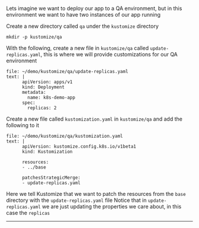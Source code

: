 
### 

Lets imagine we want to deploy our app to a QA environment, but in this environment we want to have two instances of our app running

Create a new directory called `qa` under the `kustomize` directory
```execute-1
mkdir -p kustomize/qa
```

With the following, create a new file in `kustomize/qa` called `update-replicas.yaml`, this is where we will provide customizations for our QA environment

```editor:append-lines-to-file
file: ~/demo/kustomize/qa/update-replicas.yaml
text: |
      apiVersion: apps/v1
      kind: Deployment
      metadata:
        name: k8s-demo-app
      spec:
        replicas: 2
```



Create a new file called `kustomization.yaml` in `kustomize/qa` and add the following to it

```editor:append-lines-to-file
file: ~/demo/kustomize/qa/kustomization.yaml
text: |
      apiVersion: kustomize.config.k8s.io/v1beta1
      kind: Kustomization

      resources:
      - ../base

      patchesStrategicMerge:
      - update-replicas.yaml

```

Here we tell Kustomize that we want to patch the resources from the `base` directory with the `update-replicas.yaml` file
Notice that in `update-replicas.yaml` we are just updating the properties we care about, in this case the `replicas`



---
